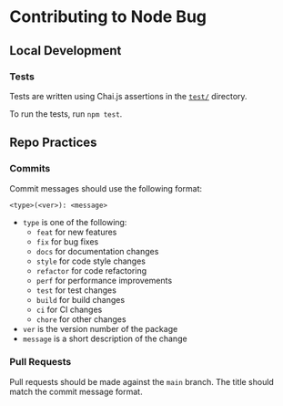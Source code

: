 # Contributing to Node Bug

## Local Development

### Tests

Tests are written using Chai.js assertions in the [`test/`](test/) directory.

To run the tests, run `npm test`.

## Repo Practices

### Commits

Commit messages should use the following format:

```text
<type>(<ver>): <message>
```

- `type` is one of the following:
  - `feat` for new features
  - `fix` for bug fixes
  - `docs` for documentation changes
  - `style` for code style changes
  - `refactor` for code refactoring
  - `perf` for performance improvements
  - `test` for test changes
  - `build` for build changes
  - `ci` for CI changes
  - `chore` for other changes
- `ver` is the version number of the package
- `message` is a short description of the change

### Pull Requests

Pull requests should be made against the `main` branch. The title should match the commit message format.
